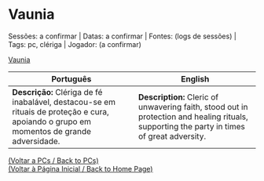 
# Vaunia

Sessões: a confirmar | Datas: a confirmar | Fontes: (logs de sessões) | Tags: pc, clériga | Jogador: (a confirmar)

[Vaunia](vaunia.png)

| Português | English |
|-----------|---------|
| **Descrição:** Clériga de fé inabalável, destacou-se em rituais de proteção e cura, apoiando o grupo em momentos de grande adversidade. | **Description:** Cleric of unwavering faith, stood out in protection and healing rituals, supporting the party in times of great adversity. |

[(Voltar a PCs / Back to PCs)](pcs.md)  
[(Voltar à Página Inicial / Back to Home Page)](home.md)

